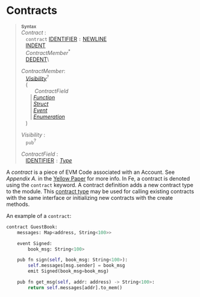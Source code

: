 # Contracts

> **<sup>Syntax</sup>**\
> _Contract_ :\
> &nbsp;&nbsp; `contract` [IDENTIFIER] `:` [NEWLINE]\
> &nbsp;&nbsp; [INDENT]\
> &nbsp;&nbsp; _ContractMember_<sup>\*</sup>\
> &nbsp;&nbsp; [DEDENT]\
>
> _ContractMember_:\
> &nbsp;&nbsp; [_Visibility_]<sup>?</sup>\
> &nbsp;&nbsp; (\
> &nbsp;&nbsp; &nbsp;&nbsp; &nbsp;&nbsp;  _ContractField_\
> &nbsp;&nbsp; &nbsp;&nbsp; | [_Function_]\
> &nbsp;&nbsp; &nbsp;&nbsp; | [_Struct_]\
> &nbsp;&nbsp; &nbsp;&nbsp; | [_Event_]\
> &nbsp;&nbsp; &nbsp;&nbsp; | [_Enumeration_]\
> &nbsp;&nbsp; )
>
> _Visibility_ :\
> &nbsp;&nbsp; `pub`<sup>?</sup>
>
> _ContractField_ :\
> &nbsp;&nbsp; [IDENTIFIER] `:` [_Type_]


 A _contract_ is a piece of EVM Code associated with an Account. See *Appendix A.* in the [Yellow Paper](https://ethereum.github.io/yellowpaper/paper.pdf) for more info. In Fe, a contract is denoted using the `contract` keyword. A contract definition adds a new contract type to the module. This [contract type] may be used for calling existing contracts with the same interface or initializing new contracts with the create methods.

An example of a `contract`:

```python
contract GuestBook:
    messages: Map<address, String<100>>

    event Signed:
        book_msg: String<100>

    pub fn sign(self, book_msg: String<100>):
        self.messages[msg.sender] = book_msg
        emit Signed(book_msg=book_msg)

    pub fn get_msg(self, addr: address) -> String<100>:
        return self.messages[addr].to_mem()
```

[NEWLINE]: ../lexical_structure/tokens.md#newline
[INDENT]: ../lexical_structure/tokens.md#indent
[DEDENT]: ../lexical_structure/tokens.md#dedent
[IDENTIFIER]: ../lexical_structure/identifiers.md
[_Visibility_]: ./visibility_and_privacy.md
[_Type_]: ../type_system/types/index.md
[contract type]: ../type_system/types/contract.md
[_Function_]: ../type_system/types/function.md
[_Struct_]: ./structs.md
[_Event_]: ./events.md
[_Enumeration_]: enum.md